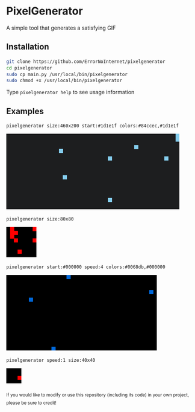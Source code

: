 # PixelGenerator
A simple tool that generates a satisfying GIF

## Installation
```sh
git clone https://github.com/ErrorNoInternet/pixelgenerator
cd pixelgenerator
sudo cp main.py /usr/local/bin/pixelgenerator
sudo chmod +x /usr/local/bin/pixelgenerator
```
Type `pixelgenerator help` to see usage information

## Examples
```
pixelgenerator size:460x200 start:#1d1e1f colors:#84ccec,#1d1e1f
```
![Image](https://github.com/ErrorNoInternet/pixelgenerator/blob/main/examples/example1.gif)

```
pixelgenerator size:80x80
```
![Image](https://github.com/ErrorNoInternet/pixelgenerator/blob/main/examples/example2.gif)

```
pixelgenerator start:#000000 speed:4 colors:#0068db,#000000
```
![Image](https://github.com/ErrorNoInternet/pixelgenerator/blob/main/examples/example3.gif)

```
pixelgenerator speed:1 size:40x40
```
![Image](https://github.com/ErrorNoInternet/pixelgenerator/blob/main/examples/example4.gif)

<sub>If you would like to modify or use this repository (including its code) in your own project, please be sure to credit!</sub>

